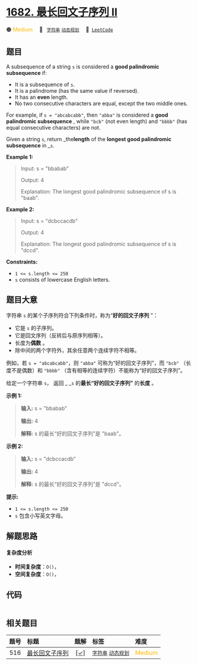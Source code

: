 # [1682. 最长回文子序列 II](https://leetcode.com/problems/longest-palindromic-subsequence-ii)

🟠 <font color=#ffb800>Medium</font>&emsp; 🔖&ensp; [`字符串`](/tag/string.md) [`动态规划`](/tag/dynamic-programming.md)&emsp; 🔗&ensp;[`LeetCode`](https://leetcode.com/problems/longest-palindromic-subsequence-ii)

## 题目

A subsequence of a string `s` is considered a **good palindromic subsequence**
if:

  * It is a subsequence of `s`.
  * It is a palindrome (has the same value if reversed).
  * It has an **even** length.
  * No two consecutive characters are equal, except the two middle ones.

For example, if `s = "abcabcabb"`, then `"abba"` is considered a **good
palindromic subsequence** , while `"bcb"` (not even length) and `"bbbb"` (has
equal consecutive characters) are not.

Given a string `s`, return _the**length** of the **longest good palindromic
subsequence** in _`s`.



**Example 1:**

> Input: s = "bbabab"
> 
> Output: 4
> 
> Explanation: The longest good palindromic subsequence of s is "baab".

**Example 2:**

> Input: s = "dcbccacdb"
> 
> Output: 4
> 
> Explanation: The longest good palindromic subsequence of s is "dccd".

**Constraints:**

  * `1 <= s.length <= 250`
  * `s` consists of lowercase English letters.


## 题目大意

字符串 `s` 的某个子序列符合下列条件时，称为“**好的回文子序列** ”：

  * 它是 `s` 的子序列。
  * 它是回文序列（反转后与原序列相等）。
  * 长度为**偶数** 。
  * 除中间的两个字符外，其余任意两个连续字符不相等。

例如，若 `s = "abcabcabb"`，则 `"abba"` 可称为“好的回文子序列”，而 `"bcb"` （长度不是偶数）和 `"bbbb"`
（含有相等的连续字符）不能称为“好的回文子序列”。

给定一个字符串 `s`， 返回 _ _`s` 的**最长“好的回文子序列”** 的**长度** 。



**示例 1:**

> 
> 
> 
> 
> 
> **输入:** s = "bbabab"
> 
> **输出:** 4
> 
> **解释:** s 的最长“好的回文子序列”是 "baab"。
> 
> 

**示例 2:**

> 
> 
> 
> 
> 
> **输入:** s = "dcbccacdb"
> 
> **输出:** 4
> 
> **解释:** s 的最长“好的回文子序列”是 "dccd"。
> 
> 



**提示:**

  * `1 <= s.length <= 250`
  * `s` 包含小写英文字母。


## 解题思路

#### 复杂度分析

- **时间复杂度**：`O()`，
- **空间复杂度**：`O()`，

## 代码

```javascript

```

## 相关题目

<!-- prettier-ignore -->
| 题号 | 标题 | 题解 | 标签 | 难度 |
| :------: | :------ | :------: | :------ | :------ |
| 516 | [最长回文子序列](https://leetcode.com/problems/longest-palindromic-subsequence) | [[✓]](/problem/0516.md) |  [`字符串`](/tag/string.md) [`动态规划`](/tag/dynamic-programming.md) | <font color=#ffb800>Medium</font> |